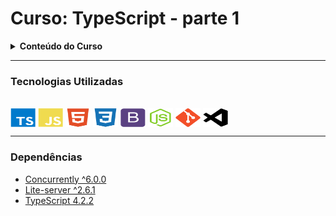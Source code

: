 # Curso: TypeScript - parte 1

<details>
<summary><strong>Conteúdo do Curso</strong> </summary>
<br/>
<div style="display: inline_block">

- Introdução ao projeto e sua estrutura MVC
- Um pouco sobre módulos do ECMASCRIPT
- Modelagem de uma Negociação em Javascript
- Buracos em nossa modelagem por limitações da linguagem Javascript
- Download do TypeScript
- Configuração do compilador e papel do tsconfig.json
- Integração com scripts do Node.js
- Modificadores de acesso private e public
- Benefícios iniciais da linguagem TypeScript
- O tipo implícito any
- Benefícios da tipagem estática
- Retorno de método explícito
- Conversão de valores da interface do usuário
- Modelagem da classe Negociacoes
- Utilização de Generics
- Revisão sobre encapsulamento
- Questões de mutabilidade e como solucioná-la
- O tipo ReadonlyArray
- Adição de negociações em nossa lista
- Nova maneira de declaração de array com generics
- O tipo ReadonlyArray
- O modificador readonly
- Getters vs propriedades públicas em modo de leitura
- Programação defensiva
</div>
  
 </details>

---

### Tecnologias Utilizadas
<div style="display: inline_block">
  <br>
   <img align="center" alt="logo typescript" height="30" width="40" src="https://raw.githubusercontent.com/devicons/devicon/master/icons/typescript/typescript-plain.svg"/>
   <img align="center" alt="logo javascript" height="30" width="40" src="https://raw.githubusercontent.com/devicons/devicon/master/icons/javascript/javascript-plain.svg"/>
   <img align="center" alt="logo html5" height="30" width="40" src="https://raw.githubusercontent.com/devicons/devicon/master/icons/html5/html5-plain.svg"/>
   <img align="center" alt="logo css" height="30" width="40" src="https://raw.githubusercontent.com/devicons/devicon/master/icons/css3/css3-plain.svg"/>
   <img align="center" alt="logo bootstrap" height="30" width="40" src="https://raw.githubusercontent.com/devicons/devicon/master/icons/bootstrap/bootstrap-plain.svg"/>   
   <img align="center" alt="logo nodejs" height="30" width="40" src="https://raw.githubusercontent.com/devicons/devicon/master/icons/nodejs/nodejs-plain.svg"/>
   <img align="center" alt="logo git" height="30" width="40" src="https://raw.githubusercontent.com/devicons/devicon/master/icons/git/git-plain.svg"/>
   <img align="center" alt="logo vscode" height="30" width="40" src="https://raw.githubusercontent.com/devicons/devicon/master/icons/vscode/vscode-plain.svg"/>
</div>

---

### Dependências
 
  - <a href="https://www.npmjs.com/package/concurrently">Concurrently ^6.0.0</a>
  - <a href="https://www.npmjs.com/package/lite-server">Lite-server ^2.6.1 </a>
  - <a href="https://www.npmjs.com/package/typescript">TypeScript 4.2.2 </a>

